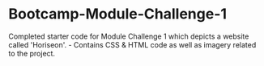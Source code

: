 # Bootcamp-Module-Challenge-1
Completed starter code for Module Challenge 1 which depicts a website called 'Horiseon'. - Contains CSS & HTML code as well as imagery related to the project.
